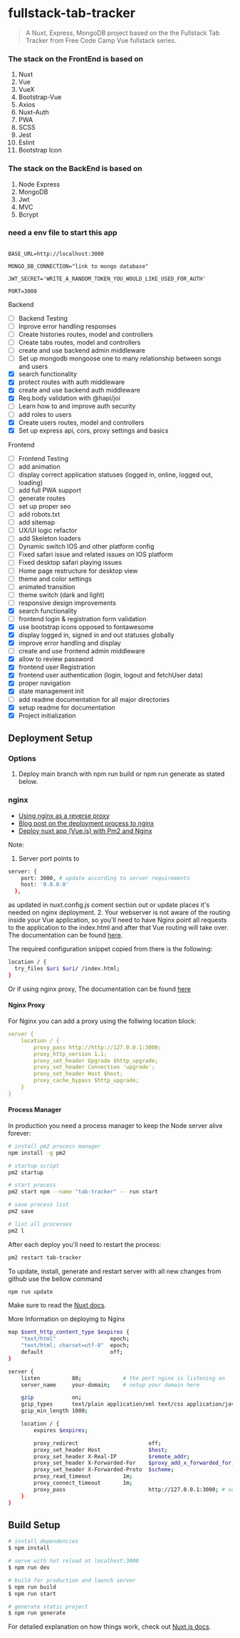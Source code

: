 # fullstack-tab-tracker

> A Nuxt, Express, MongoDB project based on the the Fullstack Tab Tracker from Free Code Camp Vue fullstack series.

### The stack on the FrontEnd is based on

1. Nuxt
2. Vue
3. VueX
4. Bootstrap-Vue
5. Axios
6. Nuxt-Auth
7. PWA
8. SCSS
9. Jest
10. Eslint
11. Bootstrap Icon

### The stack on the BackEnd is based on

1. Node Express
2. MongoDB
3. Jwt
4. MVC
5. Bcrypt

### need a env file to start this app

```(js)

BASE_URL=http://localhost:3000

MONGO_DB_CONNECTION="link to mongo database"

JWT_SECRET='WRITE_A_RANDOM_TOKEN_YOU_WOULD_LIKE_USED_FOR_AUTH'

PORT=3000

```

Backend

- [ ] Backend Testing
- [ ] Inprove error handling responses
- [ ] Create histories routes, model and controllers
- [ ] Create tabs routes, model and controllers
- [ ] create and use backend admin middleware
- [ ] Set up mongodb mongoose one to many  relationship between songs and users
- [x] search functionality
- [x] protect routes with auth middleware
- [x] create and use backend auth middleware
- [x] Req.body validation with @hapi/joi
- [ ] Learn how to and improve auth security
- [ ] add roles to users
- [x] Create users routes, model and controllers
- [x] Set up express api, cors, proxy settings and basics

Frontend

- [ ] Frontend Testing
- [ ] add animation
- [ ] display correct application statuses (logged in, online, logged out, loading)
- [ ] add full PWA support
- [ ] generate routes
- [ ] set up proper seo
- [ ] add robots.txt
- [ ] add sitemap
- [ ] UX/UI logic refactor
- [ ] add Skeleton loaders
- [ ] Dynamic switch IOS and other platform config
- [ ] Fixed safari issue and related issues on IOS platform
- [ ] Fixed desktop safari playing issues
- [ ] Home page restructure for desktop view
- [ ] theme and color settings
- [ ] animated transition
- [ ] theme switch (dark and light)
- [ ] responsive design improvements
- [x] search functionality
- [ ] frontend login & registration form validation
- [x] use bootstrap icons opposed to fontawesome
- [x] display logged in, signed in and out statuses globally
- [x] improve error handling and display
- [ ] create and use frontend admin middleware
- [x] allow to review password
- [x] frontend user Registration
- [x] frontend user authentication (login, logout and fetchUser data)
- [x] proper navigation
- [x] state management init
- [ ] add readme documentation for all major directories
- [x] setup readme for documentation
- [x] Project initialization

## Deployment Setup

### Options

1. Deploy main branch with npm run build or npm run generate as stated below.

### nginx

- [Using nginx as a reverse proxy](https://nuxtjs.org/faq/nginx-proxy/)
- [Blog post on the deployment process to nginx](https://www.waysquare.com/creating-vue-js-application-using-nuxt-js-and-nginx/)
- [Deploy nuxt app (Vue.js) with Pm2 and Nginx](https://kenyaappexperts.com/blog/deploy-vue-js%E2%80%8A-with-pm2-and-nginx/)

<!-- Given the .env page is populated with relevant data -->

Note:

1. Server port points to

```bash
server: {
    port: 3000, # update according to server requirements
    host: '0.0.0.0'
  },
```

as updated in nuxt.config.js coment section out or update places it's needed on nginx deployment.
2. Your webserver is not aware of the routing inside your Vue application, so you'll need to have Nginx point all requests to the application to the index.html and after that Vue routing will take over. The documentation can be found [here](https://router.vuejs.org/guide/essentials/history-mode.html).

The required configuration snippet copied from there is the following:

```bash
location / {
  try_files $uri $uri/ /index.html;
}
```

Or if using nginx proxy, The documentation can be found [here](https://nuxtjs.org/faq/nginx-proxy/)

#### Nginx Proxy

For Nginx you can add a proxy using the follwing location block:

```yaml
server {
    location / {
        proxy_pass http://http://127.0.0.1:3000;
        proxy_http_version 1.1;
        proxy_set_header Upgrade $http_upgrade;
        proxy_set_header Connection 'upgrade';
        proxy_set_header Host $host;
        proxy_cache_bypass $http_upgrade;
    }
}
```

#### Process Manager

In production you need a process manager to keep the Node server alive forever:

```bash
# install pm2 process manager
npm install -g pm2

# startup script
pm2 startup

# start process
pm2 start npm --name "tab-tracker" -- run start

# save process list
pm2 save

# list all processes
pm2 l
```

After each deploy you'll need to restart the process:

```bash
pm2 restart tab-tracker
```

To update, install, generate and restart server with all new changes from github use the bellow command

```bash
npm run update
```

Make sure to read the [Nuxt docs](https://nuxtjs.org/).

More Information on deploying to Nginx

```bash
map $sent_http_content_type $expires {
    "text/html"                 epoch;
    "text/html; charset=utf-8"  epoch;
    default                     off;
}

server {
    listen          80;             # the port nginx is listening on
    server_name     your-domain;    # setup your domain here

    gzip            on;
    gzip_types      text/plain application/xml text/css application/javascript;
    gzip_min_length 1000;

    location / {
        expires $expires;

        proxy_redirect                      off;
        proxy_set_header Host               $host;
        proxy_set_header X-Real-IP          $remote_addr;
        proxy_set_header X-Forwarded-For    $proxy_add_x_forwarded_for;
        proxy_set_header X-Forwarded-Proto  $scheme;
        proxy_read_timeout          1m;
        proxy_connect_timeout       1m;
        proxy_pass                          http://127.0.0.1:3000; # set the adress of the Node.js instance here
    }
}
```

## Build Setup

```bash
# install dependencies
$ npm install

# serve with hot reload at localhost:3000
$ npm run dev

# build for production and launch server
$ npm run build
$ npm run start

# generate static project
$ npm run generate
```

For detailed explanation on how things work, check out [Nuxt.js docs](https://nuxtjs.org).
